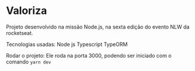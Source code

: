 # Valoriza
Projeto desenvolvido na missão Node.js, na sexta edição do evento NLW da rocketseat.


Tecnologias usadas:
Node js
Typescript
TypeORM

Rodar o projeto:
Ele roda na porta 3000, podendo ser iniciado com o comando `yarn dev`

